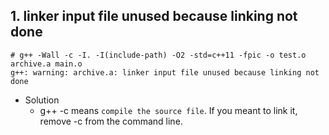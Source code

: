 ## 1. linker input file unused because linking not done
```
# g++ -Wall -c -I. -I(include-path) -O2 -std=c++11 -fpic -o test.o archive.a main.o
g++: warning: archive.a: linker input file unused because linking not done
```
- Solution
  - g++ -c means `compile the source file`. If you meant to link it, remove -c from the command line.
